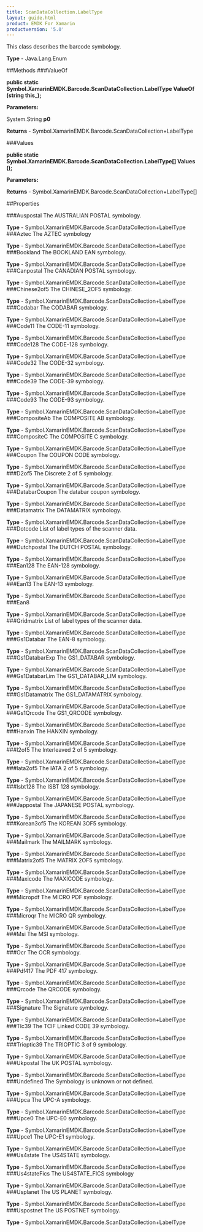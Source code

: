 ```yaml
---
title: ScanDataCollection.LabelType
layout: guide.html
product: EMDK For Xamarin 
productversion: '5.0' 
---
```

This class describes the barcode symbology.

**Type** - Java.Lang.Enum

##Methods
###ValueOf

**public static Symbol.XamarinEMDK.Barcode.ScanDataCollection.LabelType ValueOf (string this_);**


        

**Parameters:**

System.String **p0** 

**Returns** - Symbol.XamarinEMDK.Barcode.ScanDataCollection+LabelType

###Values

**public static Symbol.XamarinEMDK.Barcode.ScanDataCollection.LabelType[] Values ();**


        

**Parameters:**

**Returns** - Symbol.XamarinEMDK.Barcode.ScanDataCollection+LabelType[]

##Properties

###Auspostal
The AUSTRALIAN POSTAL symbology.

**Type** - Symbol.XamarinEMDK.Barcode.ScanDataCollection+LabelType
###Aztec
The AZTEC symbology

**Type** - Symbol.XamarinEMDK.Barcode.ScanDataCollection+LabelType
###Bookland
The BOOKLAND EAN symbology.

**Type** - Symbol.XamarinEMDK.Barcode.ScanDataCollection+LabelType
###Canpostal
The CANADIAN POSTAL symbology.

**Type** - Symbol.XamarinEMDK.Barcode.ScanDataCollection+LabelType
###Chinese2of5
The CHINESE_2OF5 symbology.

**Type** - Symbol.XamarinEMDK.Barcode.ScanDataCollection+LabelType
###Codabar
The CODABAR symbology.

**Type** - Symbol.XamarinEMDK.Barcode.ScanDataCollection+LabelType
###Code11
The CODE-11 symbology.

**Type** - Symbol.XamarinEMDK.Barcode.ScanDataCollection+LabelType
###Code128
The CODE-128 symbology.

**Type** - Symbol.XamarinEMDK.Barcode.ScanDataCollection+LabelType
###Code32
The CODE-32 symbology.

**Type** - Symbol.XamarinEMDK.Barcode.ScanDataCollection+LabelType
###Code39
The CODE-39 symbology.

**Type** - Symbol.XamarinEMDK.Barcode.ScanDataCollection+LabelType
###Code93
The CODE-93 symbology.

**Type** - Symbol.XamarinEMDK.Barcode.ScanDataCollection+LabelType
###CompositeAb
The COMPOSITE AB symbology.

**Type** - Symbol.XamarinEMDK.Barcode.ScanDataCollection+LabelType
###CompositeC
The COMPOSITE C symbology.

**Type** - Symbol.XamarinEMDK.Barcode.ScanDataCollection+LabelType
###Coupon
The COUPON CODE symbology.

**Type** - Symbol.XamarinEMDK.Barcode.ScanDataCollection+LabelType
###D2of5
The Discrete 2 of 5 symbology.

**Type** - Symbol.XamarinEMDK.Barcode.ScanDataCollection+LabelType
###DatabarCoupon
The databar coupon symbology.

**Type** - Symbol.XamarinEMDK.Barcode.ScanDataCollection+LabelType
###Datamatrix
The DATAMATRIX symbology.

**Type** - Symbol.XamarinEMDK.Barcode.ScanDataCollection+LabelType
###Dotcode
List of label types of the scanner data.

**Type** - Symbol.XamarinEMDK.Barcode.ScanDataCollection+LabelType
###Dutchpostal
The DUTCH POSTAL symbology.

**Type** - Symbol.XamarinEMDK.Barcode.ScanDataCollection+LabelType
###Ean128
The EAN-128 symbology.

**Type** - Symbol.XamarinEMDK.Barcode.ScanDataCollection+LabelType
###Ean13
The EAN-13 symbology.

**Type** - Symbol.XamarinEMDK.Barcode.ScanDataCollection+LabelType
###Ean8

        

**Type** - Symbol.XamarinEMDK.Barcode.ScanDataCollection+LabelType
###Gridmatrix
List of label types of the scanner data.

**Type** - Symbol.XamarinEMDK.Barcode.ScanDataCollection+LabelType
###Gs1Databar
The EAN-8 symbology.

**Type** - Symbol.XamarinEMDK.Barcode.ScanDataCollection+LabelType
###Gs1DatabarExp
The GS1_DATABAR symbology.

**Type** - Symbol.XamarinEMDK.Barcode.ScanDataCollection+LabelType
###Gs1DatabarLim
The GS1_DATABAR_LIM symbology.

**Type** - Symbol.XamarinEMDK.Barcode.ScanDataCollection+LabelType
###Gs1Datamatrix
The GS1_DATAMATRIX symbology.

**Type** - Symbol.XamarinEMDK.Barcode.ScanDataCollection+LabelType
###Gs1Qrcode
The GS1_QRCODE symbology.

**Type** - Symbol.XamarinEMDK.Barcode.ScanDataCollection+LabelType
###Hanxin
The HANXIN symbology.

**Type** - Symbol.XamarinEMDK.Barcode.ScanDataCollection+LabelType
###I2of5
The Interleaved 2 of 5 symbology.

**Type** - Symbol.XamarinEMDK.Barcode.ScanDataCollection+LabelType
###Iata2of5
The IATA 2 of 5 symbology.

**Type** - Symbol.XamarinEMDK.Barcode.ScanDataCollection+LabelType
###Isbt128
The ISBT 128 symbology.

**Type** - Symbol.XamarinEMDK.Barcode.ScanDataCollection+LabelType
###Jappostal
The JAPANESE POSTAL symbology.

**Type** - Symbol.XamarinEMDK.Barcode.ScanDataCollection+LabelType
###Korean3of5
The KOREAN 3OF5 symbology.

**Type** - Symbol.XamarinEMDK.Barcode.ScanDataCollection+LabelType
###Mailmark
The MAILMARK symbology.

**Type** - Symbol.XamarinEMDK.Barcode.ScanDataCollection+LabelType
###Matrix2of5
The MATRIX 2OF5 symbology.

**Type** - Symbol.XamarinEMDK.Barcode.ScanDataCollection+LabelType
###Maxicode
The MAXICODE symbology.

**Type** - Symbol.XamarinEMDK.Barcode.ScanDataCollection+LabelType
###Micropdf
The MICRO PDF symbology.

**Type** - Symbol.XamarinEMDK.Barcode.ScanDataCollection+LabelType
###Microqr
The MICRO QR symbology.

**Type** - Symbol.XamarinEMDK.Barcode.ScanDataCollection+LabelType
###Msi
The MSI symbology.

**Type** - Symbol.XamarinEMDK.Barcode.ScanDataCollection+LabelType
###Ocr
The OCR symbology.

**Type** - Symbol.XamarinEMDK.Barcode.ScanDataCollection+LabelType
###Pdf417
The PDF 417 symbology.

**Type** - Symbol.XamarinEMDK.Barcode.ScanDataCollection+LabelType
###Qrcode
The QRCODE symbology.

**Type** - Symbol.XamarinEMDK.Barcode.ScanDataCollection+LabelType
###Signature
The Signature symbology.

**Type** - Symbol.XamarinEMDK.Barcode.ScanDataCollection+LabelType
###Tlc39
The TCIF Linked CODE 39 symbology.

**Type** - Symbol.XamarinEMDK.Barcode.ScanDataCollection+LabelType
###Trioptic39
The TRIOPTIC 3 of 9 symbology.

**Type** - Symbol.XamarinEMDK.Barcode.ScanDataCollection+LabelType
###Ukpostal
The UK POSTAL symbology.

**Type** - Symbol.XamarinEMDK.Barcode.ScanDataCollection+LabelType
###Undefined
The Symbology is unknown or not defined.

**Type** - Symbol.XamarinEMDK.Barcode.ScanDataCollection+LabelType
###Upca
The UPC-A symbology.

**Type** - Symbol.XamarinEMDK.Barcode.ScanDataCollection+LabelType
###Upce0
The UPC-E0 symbology.

**Type** - Symbol.XamarinEMDK.Barcode.ScanDataCollection+LabelType
###Upce1
The UPC-E1 symbology.

**Type** - Symbol.XamarinEMDK.Barcode.ScanDataCollection+LabelType
###Us4state
The US4STATE symbology.

**Type** - Symbol.XamarinEMDK.Barcode.ScanDataCollection+LabelType
###Us4stateFics
The US4STATE_FICS symbology

**Type** - Symbol.XamarinEMDK.Barcode.ScanDataCollection+LabelType
###Usplanet
The US PLANET symbology.

**Type** - Symbol.XamarinEMDK.Barcode.ScanDataCollection+LabelType
###Uspostnet
The US POSTNET symbology.

**Type** - Symbol.XamarinEMDK.Barcode.ScanDataCollection+LabelType
